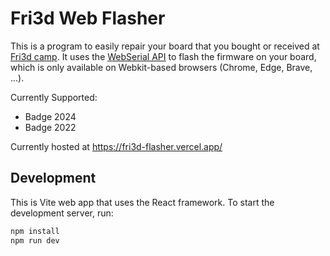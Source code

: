 # Fri3d Web Flasher

This is a program to easily repair your board that you bought or received at [Fri3d camp](https://fri3d.be). It uses the [WebSerial API](https://web.dev/serial/) to flash the firmware on your board, which is only available on Webkit-based browsers (Chrome, Edge, Brave, ...).

Currently Supported:

- Badge 2024
- Badge 2022

Currently hosted at https://fri3d-flasher.vercel.app/

## Development

This is Vite web app that uses the React framework. To start the development server, run:

```bash
npm install
npm run dev
```

